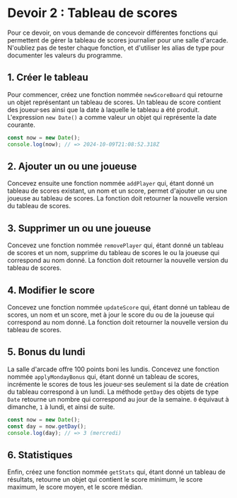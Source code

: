 # Devoir 2 : Tableau de scores

Pour ce devoir, on vous demande de concevoir différentes fonctions qui
permettent de gérer la tableau de scores journalier pour une salle
d'arcade. N'oubliez pas de tester chaque fonction, et d'utiliser les
alias de type pour documenter les valeurs du programme.

## 1. Créer le tableau

Pour commencer, créez une fonction nommée `newScoreBoard` qui retourne
un objet représentant un tableau de scores. Un tableau de score contient
des joueur·ses ainsi que la date à laquelle le tableau a été produit.
L'expression `new Date()` a comme valeur un objet qui représente la date
courante.

```ts
const now = new Date();
console.log(now); // => 2024-10-09T21:08:52.318Z
```

## 2. Ajouter un ou une joueuse

Concevez ensuite une fonction nommée `addPlayer` qui, étant donné un
tableau de scores existant, un nom et un score, permet d'ajouter un ou
une joueuse au tableau de scores. La fonction doit retourner la nouvelle
version du tableau de scores.

## 3. Supprimer un ou une joueuse

Concevez une fonction nommée `removePlayer` qui, étant donné un tableau
de scores et un nom, supprime du tableau de scores le ou la joueuse qui
correspond au nom donné. La fonction doit retourner la nouvelle version
du tableau de scores. 


## 4. Modifier le score

Concevez une fonction nommée `updateScore` qui, étant donné un tableau
de scores, un nom et un score, met à jour le score du ou de la joueuse
qui correspond au nom donné. La fonction doit retourner la nouvelle
version du tableau de scores.

## 5. Bonus du lundi

La salle d'arcade offre 100 points boni les lundis. Concevez une
fonction nommée `applyMondayBonus` qui, étant donné un tableau de
scores, incrémente le scores de tous les joueur·ses seulement si la date
de création du tableau correspond à un lundi. La méthode `getDay` des
objets de type `Date` retourne un nombre qui correspond au jour de la
semaine. `0` équivaut à dimanche, `1` à lundi, et ainsi de suite.


```ts
const now = new Date();
const day = now.getDay();
console.log(day); // => 3 (mercredi)
```

## 6. Statistiques

Enfin, créez une fonction nommée `getStats` qui, étant donné un tableau
de résultats, retourne un objet qui contient le score minimum, le score
maximum, le score moyen, et le score médian.

